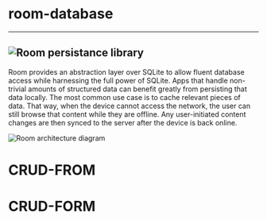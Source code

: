 # room-database
---
![Room persistance library](https://i1.wp.com/blog.mallow-tech.com/wp-content/uploads/2018/04/imagem_blog-e1512640321599.png?fit=630%2C335 "Room persistance library")
---
Room provides an abstraction layer over SQLite to allow fluent database access while harnessing the full power of SQLite.
Apps that handle non-trivial amounts of structured data can benefit greatly from persisting that data locally. The most common use case is to cache relevant pieces of data. That way, when the device cannot access the network, the user can still browse that content while they are offline. Any user-initiated content changes are then synced to the server after the device is back online.

![Room architecture diagram](https://developer.android.com/images/training/data-storage/room_architecture.png?authuser=1 "Room architecture diagram")
# CRUD-FROM
# CRUD-FORM
